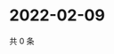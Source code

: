 # 2022-02-09

共 0 条

<!-- BEGIN WEIBO -->
<!-- 最后更新时间 Wed Feb 09 2022 21:15:19 GMT+0800 (China Standard Time) -->

<!-- END WEIBO -->
